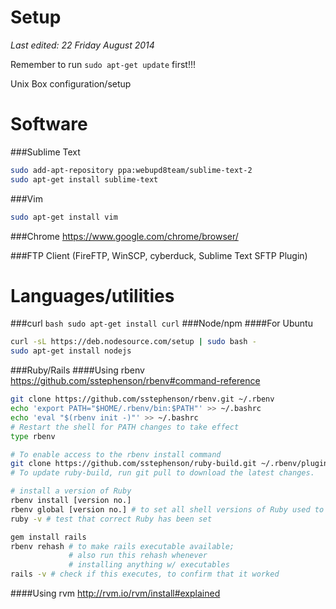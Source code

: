 Setup
=====
*Last edited: 22 Friday August 2014*

Remember to run ```sudo apt-get update``` first!!!

Unix Box configuration/setup

Software
========

###Sublime Text
```bash
sudo add-apt-repository ppa:webupd8team/sublime-text-2
sudo apt-get install sublime-text
```
###Vim
```bash
sudo apt-get install vim
```

###Chrome
https://www.google.com/chrome/browser/

###FTP Client 
(FireFTP, WinSCP, cyberduck, Sublime Text SFTP Plugin)

Languages/utilities
===================

###curl
```bash sudo apt-get install curl```
###Node/npm
####For Ubuntu
```bash 
curl -sL https://deb.nodesource.com/setup | sudo bash -
sudo apt-get install nodejs
```
###Ruby/Rails
####Using rbenv
https://github.com/sstephenson/rbenv#command-reference
```bash
git clone https://github.com/sstephenson/rbenv.git ~/.rbenv
echo 'export PATH="$HOME/.rbenv/bin:$PATH"' >> ~/.bashrc
echo 'eval "$(rbenv init -)"' >> ~/.bashrc
# Restart the shell for PATH changes to take effect
type rbenv

# To enable access to the rbenv install command
git clone https://github.com/sstephenson/ruby-build.git ~/.rbenv/plugins/ruby-build
# To update ruby-build, run git pull to download the latest changes.

# install a version of Ruby
rbenv install [version no.]
rbenv global [version no.] # to set all shell versions of Ruby used to version no.
ruby -v # test that correct Ruby has been set

gem install rails
rbenv rehash # to make rails executable available; 
             # also run this rehash whenever 
             # installing anything w/ executables
rails -v # check if this executes, to confirm that it worked
```

####Using rvm
http://rvm.io/rvm/install#explained

